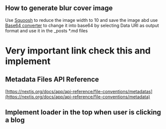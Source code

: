 ## How to generate blur cover image

Use [Squoosh](https://squoosh.app/editor) to reduce the image width to 10 and save the image abd use [Base64 converter](https://base64.guru/converter/encode/image) to change it into base64 by selecting Data URI as output format and use it in the _posts *.md files 


# Very important link check this and implement

## Metadata Files API Reference

[https://nextjs.org/docs/app/api-reference/file-conventions/metadatas](https://nextjs.org/docs/app/api-reference/file-conventions/metadata)


## Implement loader in the top when user is clicking a blog